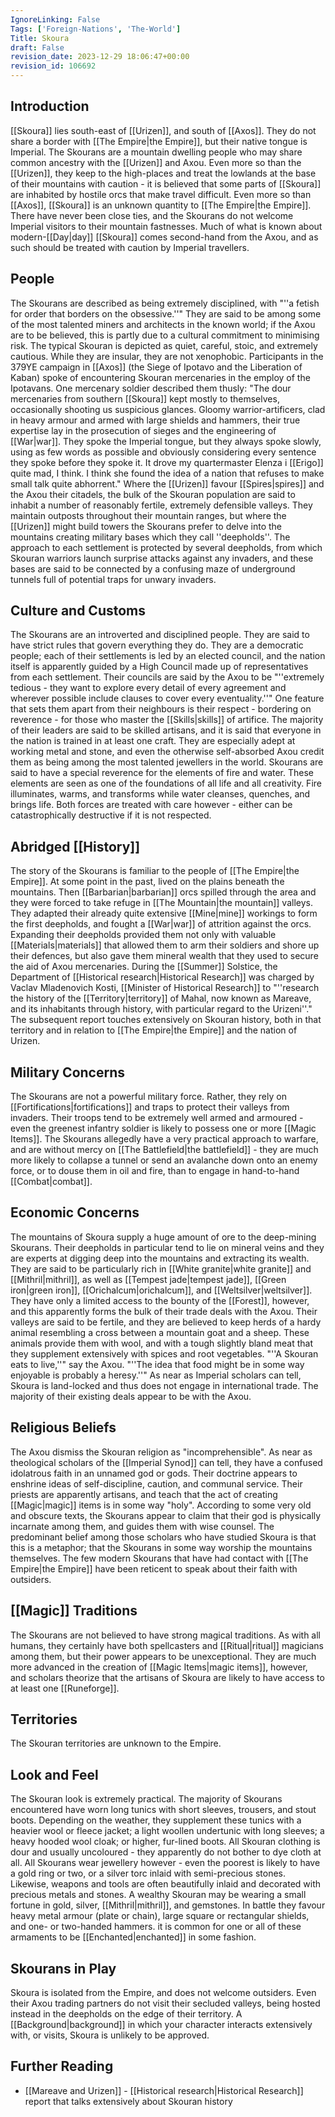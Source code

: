 ```yaml
---
IgnoreLinking: False
Tags: ['Foreign-Nations', 'The-World']
Title: Skoura
draft: False
revision_date: 2023-12-29 18:06:47+00:00
revision_id: 106692
---
```


## Introduction
[[Skoura]] lies south-east of [[Urizen]], and south of [[Axos]]. They do not share a border with [[The Empire|the Empire]], but their native tongue is Imperial. The Skourans are a mountain dwelling people who may share common ancestry with the [[Urizen]] and Axou. Even more so than the [[Urizen]], they keep to the high-places and treat the lowlands at the base of their mountains with caution - it is believed that some parts of [[Skoura]] are inhabited by hostile orcs that make travel difficult.
Even more so than [[Axos]], [[Skoura]] is an unknown quantity to [[The Empire|the Empire]]. There have never been close ties, and the Skourans do not welcome Imperial visitors to their mountain fastnesses. Much of what is known about modern-[[Day|day]] [[Skoura]] comes second-hand from the Axou, and as such should be treated with caution by Imperial travellers.
## People
The Skourans are described as being extremely disciplined, with "''a fetish for order that borders on the obsessive.''" They are said to be among some of the most talented miners and architects in the known world; if the Axou are to be believed, this is partly due to a cultural commitment to minimising risk. The typical Skouran is depicted as quiet, careful, stoic, and extremely cautious.
While they are insular, they are not xenophobic. Participants in the 379YE campaign in [[Axos]] (the Siege of Ipotavo and the Liberation of Kaban) spoke of encountering Skouran mercenaries in the employ of the Ipotavans. One mercenary soldier described them thusly:
"The dour mercenaries from southern [[Skoura]] kept mostly to themselves, occasionally shooting us suspicious glances. Gloomy warrior-artificers, clad in heavy armour and armed with large shields and hammers, their true expertise lay in the prosecution of sieges and the engineering of [[War|war]]. They spoke the Imperial tongue, but they always spoke slowly, using as few words as possible and obviously considering every sentence they spoke before they spoke it. It drove my quartermaster Elenza i [[Erigo]] quite mad, I think. I think she found the idea of a nation that refuses to make small talk quite abhorrent."
Where the [[Urizen]] favour [[Spires|spires]] and the Axou their citadels, the bulk of the Skouran population are said to inhabit a number of reasonably fertile, extremely defensible valleys. They maintain outposts throughout their mountain ranges, but where the [[Urizen]] might build towers the Skourans prefer to delve into the mountains creating military bases which they call ''deepholds''. The approach to each settlement is protected by several deepholds, from which Skouran warriors launch surprise attacks against any invaders, and these bases are said to be  connected by a confusing maze of underground tunnels full of potential traps for unwary invaders.
## Culture and Customs
The Skourans are an introverted and disciplined people. They are said to have strict rules that govern everything they do. They are a democratic people; each of their settlements is led by an elected council, and the nation itself is apparently guided by a High Council made up of representatives from each settlement. Their councils are said by the Axou to be "''extremely tedious - they want to explore every detail of every agreement and wherever possible include clauses to cover every eventuality.''"
One feature that sets them apart from their neighbours is their respect - bordering on reverence - for those who master the [[Skills|skills]] of artifice. The majority of their leaders are said to be skilled artisans, and it is said that everyone in the nation is trained in at least one craft. They are especially adept at working metal and stone, and even the otherwise self-absorbed Axou credit them as being among the most talented jewellers in the world.
Skourans are said to have a special reverence for the elements of fire and water. These elements are seen as one of the foundations of all life and all creativity. Fire illuminates, warms, and transforms while water cleanses, quenches, and brings life. Both forces are treated with care however - either can be catastrophically destructive if it is not respected.
## Abridged [[History]]
The story of the Skourans is familiar to the people of [[The Empire|the Empire]]. At some point in the past, lived on the plains beneath the mountains. Then [[Barbarian|barbarian]] orcs spilled through the area and they were forced to take refuge in [[The Mountain|the mountain]] valleys. They adapted their already quite extensive [[Mine|mine]] workings to form the first deepholds, and fought a [[War|war]] of attrition against the orcs. Expanding their deepholds provided them not only with valuable [[Materials|materials]] that allowed them to arm their soldiers and shore up their defences, but also gave them mineral wealth that they used to secure the aid of Axou mercenaries.
During the [[Summer]] Solstice, the Department of [[Historical research|Historical Research]] was charged by Vaclav Mladenovich Kosti, [[Minister of Historical Research]] to "''research the history of the [[Territory|territory]] of Mahal, now known as Mareave, and its inhabitants through history, with particular regard to the Urizeni''." The subsequent report touches extensively on Skouran history, both in that territory and in relation to [[The Empire|the Empire]] and the nation of Urizen.
## Military Concerns
The Skourans are not a powerful military force. Rather, they rely on [[Fortifications|fortifications]] and traps to protect their valleys from invaders. Their troops tend to be extremely well armed and armoured - even the greenest infantry soldier is likely to possess one or more [[Magic Items]]. The Skourans allegedly have a very practical approach to warfare, and are without mercy on [[The Battlefield|the battlefield]] - they are much more likely to collapse a tunnel or send an avalanche down onto an enemy force, or to douse them in oil and fire, than to engage in hand-to-hand [[Combat|combat]].
## Economic Concerns
The mountains of Skoura supply a huge amount of ore to the deep-mining Skourans. Their deepholds in particular tend to lie on mineral veins and they are experts at digging deep into the mountains and extracting its wealth. They are said to be particularly rich in [[White granite|white granite]] and [[Mithril|mithril]], as well as [[Tempest jade|tempest jade]], [[Green iron|green iron]], [[Orichalcum|orichalcum]], and [[Weltsilver|weltsilver]]. They have only a limited access to the bounty of the [[Forest]], however, and this apparently forms the bulk of their trade deals with the Axou.
Their valleys are said to be fertile, and they are believed to keep herds of a hardy animal resembling a cross between a mountain goat and a sheep. These animals provide them with wool, and with a tough slightly bland meat that they supplement extensively with spices and root vegetables. "''A Skouran eats to live,''" say the Axou. "''The idea that food might be in some way enjoyable is probably a heresy.''"
As near as Imperial scholars can tell, Skoura is land-locked and thus does not engage in international trade. The majority of their existing deals appear to be with the Axou.
## Religious Beliefs
The Axou dismiss the Skouran religion as "incomprehensible". As near as theological scholars of the [[Imperial Synod]] can tell, they have a confused idolatrous faith in an unnamed god or gods. Their doctrine appears to enshrine ideas of self-discipline, caution, and communal service. Their priests are apparently artisans, and teach that the act of creating [[Magic|magic]] items is in some way "holy". According to some very  old and obscure texts, the Skourans appear to claim that their god is physically incarnate among them, and guides them with wise counsel. The predominant belief among those scholars who have studied Skoura is that this is a metaphor; that the Skourans in some way worship the mountains themselves.
The few modern Skourans that have had contact with [[The Empire|the Empire]] have been reticent to speak about their faith with outsiders.
## [[Magic]] Traditions
The Skourans are not believed to have strong magical traditions. As with all humans, they certainly have both spellcasters and [[Ritual|ritual]] magicians among them, but their power appears to be unexceptional. They are much more advanced in the creation of [[Magic Items|magic items]], however, and scholars theorize that the artisans of Skoura are likely to have access to at least one [[Runeforge]].
## Territories
The Skouran territories are unknown to the Empire.
## Look and Feel
The Skouran look is extremely practical. The majority of Skourans encountered have worn long tunics with short sleeves, trousers, and stout boots. Depending on the weather, they supplement these tunics with a heavier wool or fleece jacket; a light woollen undertunic with long sleeves; a heavy hooded wool cloak; or higher, fur-lined boots.
All Skouran clothing is dour and usually uncoloured - they apparently do not bother to dye cloth at all. All Skourans wear jewellery however - even the poorest is likely to have a gold ring or two, or a silver torc inlaid with semi-precious stones. Likewise, weapons and tools are often beautifully inlaid and decorated with precious metals and stones. A wealthy Skouran may be wearing a small fortune in gold, silver, [[Mithril|mithril]], and gemstones.
In battle they favour heavy metal armour (plate or chain), large square or rectangular shields, and one- or two-handed hammers. it is common for one or all of these armaments to be [[Enchanted|enchanted]] in some fashion.
## Skourans in Play
Skoura is isolated from the Empire, and does not welcome outsiders. Even their Axou trading partners do not visit their secluded valleys, being hosted instead in the deepholds on the edge of their territory. A [[Background|background]] in which your character interacts extensively with, or visits, Skoura is unlikely to be approved.
## Further Reading
* [[Mareave and Urizen]] - [[Historical research|Historical Research]] report that talks extensively about Skouran history